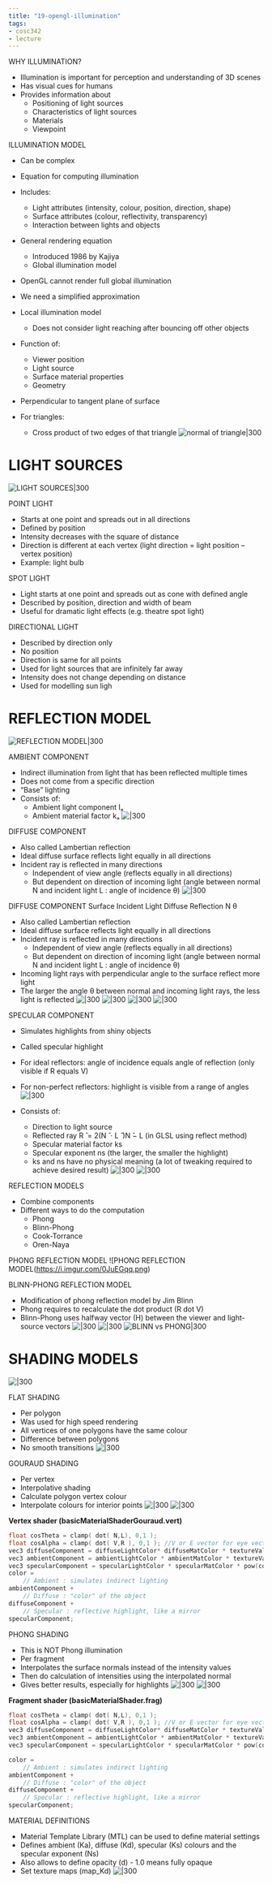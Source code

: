 ```yaml
---
title: "19-opengl-illumination"
tags: 
- cosc342
- lecture
---
```



WHY ILLUMINATION? 
- Illumination is important for perception and understanding of 3D scenes 
- Has visual cues for humans 
- Provides information about 
	- Positioning of light sources 
	- Characteristics of light sources 
	- Materials 
	- Viewpoint

ILLUMINATION MODEL 
- Can be complex 
- Equation for computing illumination 
- Includes: 
	- Light attributes (intensity, colour, position, direction, shape) 
	- Surface attributes (colour, reflectivity, transparency) 
	- Interaction between lights and objects 
- General rendering equation 
	- Introduced 1986 by Kajiya 
	- Global illumination model

- OpenGL cannot render full global illumination 
- We need a simplified approximation 
- Local illumination model 
	- Does not consider light reaching after bouncing off other objects 
- Function of: 
	- Viewer position 
	- Light source 
	- Surface material properties 
	- Geometry


- Perpendicular to tangent plane of surface 
- For triangles: 
	- Cross product of two edges of that triangle
![normal of triangle|300](https://i.imgur.com/F66DFQZ.png)

# LIGHT SOURCES
![LIGHT SOURCES|300](https://i.imgur.com/w79lQrA.png)

POINT LIGHT 
- Starts at one point and spreads out in all directions 
- Defined by position 
- Intensity decreases with the square of distance 
- Direction is different at each vertex (light direction = light position – vertex position) 
- Example: light bulb

SPOT LIGHT 
- Light starts at one point and spreads out as cone with defined angle 
- Described by position, direction and width of beam 
- Useful for dramatic light effects (e.g. theatre spot light)

DIRECTIONAL LIGHT
- Described by direction only 
- No position 
- Direction is same for all points 
- Used for light sources that are infinitely far away 
- Intensity does not change depending on distance 
- Used for modelling sun ligh

# REFLECTION MODEL
![REFLECTION MODEL|300](https://i.imgur.com/AhvCYm6.png)

AMBIENT COMPONENT 
- Indirect illumination from light that has been reflected multiple times 
- Does not come from a specific direction 
- “Base” lighting 
- Consists of: 
	- Ambient light component Iₐ 
	- Ambient material factor kₐ
![|300](https://i.imgur.com/8WtVE70.png)

DIFFUSE COMPONENT 
- Also called Lambertian reflection 
- Ideal diffuse surface reflects light equally in all directions 
- Incident ray is reflected in many directions 
	- Independent of view angle (reflects equally in all directions) 
	- But dependent on direction of incoming light (angle between normal N and incident light L : angle of incidence θ)
![|300](https://i.imgur.com/JNo8xkp.png)

DIFFUSE COMPONENT 
Surface Incident Light Diffuse Reflection N θ 
- Also called Lambertian reflection 
- Ideal diffuse surface reflects light equally in all directions 
- Incident ray is reflected in many directions 
	- Independent of view angle (reflects equally in all directions) 
	- But dependent on direction of incoming light (angle between normal N and incident light L : angle of incidence θ)
- Incoming light rays with perpendicular angle to the surface reflect more light 
- The larger the angle θ between normal and incoming light rays, the less light is reflected
![|300](https://i.imgur.com/UX3o4LJ.png)
![|300](https://i.imgur.com/Se6wKWk.png)
![|300](https://i.imgur.com/wVstdLs.png)
![|300](https://i.imgur.com/oLmN3TN.png)

SPECULAR COMPONENT
- Simulates highlights from shiny objects 
- Called specular highlight 
- For ideal reflectors: angle of incidence equals angle of reflection (only visible if R equals V) 
- For non-perfect reflectors: highlight is visible from a range of angles
![|300](https://i.imgur.com/3ki68Pi.png)


- Consists of: 
	- Direction to light source 
	- Reflected ray R ̂ = 2(N ̂ ⋅ L ̂ )N ̂− L (in GLSL using reflect method) 
	- Specular material factor ks 
	- Specular exponent ns (the larger, the smaller the highlight) 
	- ks and ns have no physical meaning (a lot of tweaking required to achieve desired result)
![|300](https://i.imgur.com/JhGqZKQ.png)
![|300](https://i.imgur.com/QaXbihb.png)

REFLECTION MODELS 
- Combine components 
- Different ways to do the computation 
	- Phong 
	- Blinn-Phong 
	- Cook-Torrance 
	- Oren-Naya

PHONG REFLECTION MODEL
![PHONG REFLECTION MODEL(https://i.imgur.com/0JuEGqq.png)

BLINN-PHONG REFLECTION MODEL
- Modification of phong reflection model by Jim Blinn 
- Phong requires to recalculate the dot product (R dot V) 
- Blinn-Phong uses halfway vector (H) between the viewer and light-source vectors
![|300](https://i.imgur.com/cZEimwJ.png)
![|300](https://i.imgur.com/MweKzes.png)
![BLINN vs PHONG|300](https://i.imgur.com/OTZbbRj.png)

# SHADING MODELS
![|300](https://i.imgur.com/0hqXYuI.png)

FLAT SHADING 
- Per polygon 
- Was used for high speed rendering 
- All vertices of one polygons have the same colour 
- Difference between polygons 
- No smooth transitions
![|300](https://i.imgur.com/A7vXECP.png)

GOURAUD SHADING

- Per vertex 
- Interpolative shading 
- Calculate polygon vertex colour 
- Interpolate colours for interior points
![|300](https://i.imgur.com/Ssu1Dzm.png)
![|300](https://i.imgur.com/kY14uv3.png)

**Vertex shader (basicMaterialShaderGouraud.vert)**
``` cpp
float cosTheta = clamp( dot( N,L), 0,1 ); 
float cosAlpha = clamp( dot( V,R ), 0,1 ); //V or E vector for eye vector 
vec3 diffuseComponent = diffuseLightColor* diffuseMatColor * textureVal * cosTheta; 
vec3 ambientComponent = ambientLightColor * ambientMatColor * textureVal; //for simplification we reuse the diffuse texture map for the ambient texture map 
vec3 specularComponent = specularLightColor * specularMatColor * pow(cosAlpha,ns); 
color = 
	// Ambient : simulates indirect lighting 
ambientComponent + 
	// Diffuse : "color" of the object 
diffuseComponent + 
	// Specular : reflective highlight, like a mirror 
specularComponent;
```

PHONG SHADING 
- This is NOT Phong illumination 
- Per fragment 
- Interpolates the surface normals instead of the intensity values 
- Then do calculation of intensities using the interpolated normal 
- Gives better results, especially for highlights
![|300](https://i.imgur.com/XAu4AUA.png)
![|300](https://i.imgur.com/I2mCrPN.png)

**Fragment shader (basicMaterialShader.frag)**
``` cpp 
float cosTheta = clamp( dot( N,L), 0,1 ); 
float cosAlpha = clamp( dot( V,R ), 0,1 ); //V or E vector for eye vector 
vec3 diffuseComponent = diffuseLightColor* diffuseMatColor * textureVal * cosTheta; 
vec3 ambientComponent = ambientLightColor * ambientMatColor * textureVal; //for simplification we reuse the diffuse texture map for the ambient texture map 
vec3 specularComponent = specularLightColor * specularMatColor * pow(cosAlpha,ns); 

color = 
	// Ambient : simulates indirect lighting 
ambientComponent + 
	// Diffuse : "color" of the object 
diffuseComponent + 
	// Specular : reflective highlight, like a mirror 
specularComponent;
```

MATERIAL DEFINITIONS 
- Material Template Library (MTL) can be used to define material settings 
- Defines ambient (Ka), diffuse (Kd), specular (Ks) colours and the specular exponent (Ns) 
- Also allows to define opacity (d) - 1.0 means fully opaque 
- Set texture maps (map_Kd)
![|300](https://i.imgur.com/1yr6lYy.png)
